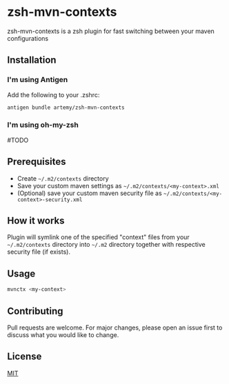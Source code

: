 # zsh-mvn-contexts

zsh-mvn-contexts is a zsh plugin for fast switching between your maven configurations

## Installation

### I'm using Antigen

Add the following to your .zshrc:

```bash
antigen bundle artemy/zsh-mvn-contexts
```

### I'm using oh-my-zsh

\#TODO

## Prerequisites

* Create `~/.m2/contexts` directory
* Save your custom maven settings as `~/.m2/contexts/<my-context>.xml`
* (Optional) save your custom maven security file as `~/.m2/contexts/<my-context>-security.xml`

## How it works

Plugin will symlink one of the specified "context" files from your `~/.m2/contexts` directory into `~/.m2` directory together with respective security file (if exists).

## Usage

```bash
mvnctx <my-context>
```

## Contributing

Pull requests are welcome. For major changes, please open an issue first to discuss what you would like to change.

## License

[MIT](https://choosealicense.com/licenses/mit/)
